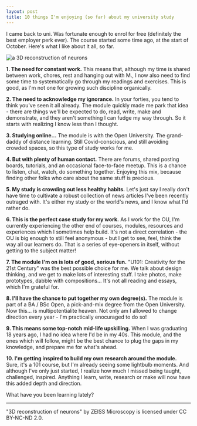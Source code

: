 ```yaml
---
layout: post
title: 10 things I'm enjoying (so far) about my university study
---
```


I came back to uni. Was fortunate enough to enrol for free (definitely the best employer perk ever). The course started some time ago, at the start of October. Here's what I like about it all, so far.

![a 3D reconstruction of neurons](https://vic-kostrzewski.github.io/images/neurons.jpg)

**1. The need for constant work.** This means that, although my time is shared between work, chores, rest and hanging out with M., I now also need to find some time to systematically go through my readings and exercises. This is good, as I'm not one for growing such discipline organically.

**2. The need to acknowledge my ignorance.** In your forties, you tend to think you've seen it all already. The module quickly made me park that idea - there are things we'll be expected to do, read, write, make and demonstrate, and they aren't something I can fudge my way through. So it starts with realizing I know less than I thought.

**3. Studying online...** The module is with the Open University. The grand-daddy of distance learning. Still Covid-conscious, and still avoiding crowded spaces, so this type of study works for me.

**4. But with plenty of human contact.** There are forums, shared posting boards, tutorials, and an occasional face-to-face meetup. This is a chance to listen, chat, watch, do something together. Enjoying this mix, because finding other folks who care about the same stuff is precious.

**5. My study is crowding out less healthy habits.** Let's just say I really don't have time to cultivate a robust collection of news articles I've been recently outraged with. It's either my study or the world's news, and I know what I'd rather do.

**6. This is the perfect case study for my work.** As I work for the OU, I'm currently experiencing the other end of courses, modules, resources and experiences which I sometimes help build. It's not a direct correlation - the OU is big enough to still feel anonymous - but I get to see, feel, think the way all our learners do. That is a series of eye-openers in itself, without getting to the subject matter!

**7. The module I'm on is lots of good, serious fun.** "U101: Creativity for the 21st Century" was the best possible choice for me. We talk about design thinking, and we get to make lots of interesting stuff. I take photos, make prototypes, dabble with compositions... It's not all reading and essays, which I'm grateful for.

**8. I'll have the chance to put together my own degree(s).** The module is part of a BA / BSc Open, a pick-and-mix degree from the Open University. Now this... is multipotentialite heaven. Not only am I allowed to change direction every year - I'm practically enocuraged to do so!

**9. This means some top-notch mid-life upskilling.** When I was graduating 18 years ago, I had no idea where I'd be in my 40s. This module, and the ones which will follow, might be the best chance to plug the gaps in my knowledge, and prepare me for what's ahead.

**10. I'm getting inspired to build my own research around the module.** Sure, it's a 101 course, but I'm already seeing some lightbulb moments. And although I've only just started, I realize how much I missed being taught, challenged, inspired. Anything I learn, write, research or make will now have this added depth and direction.

What have you been learning lately?

---
"3D reconstruction of neurons" by ZEISS Microscopy is licensed under CC BY-NC-ND 2.0.
